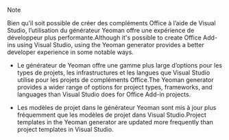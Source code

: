 > [!NOTE]
> <span data-ttu-id="ab3cc-101">Bien qu’il soit possible de créer des compléments Office à l’aide de Visual Studio, l’utilisation du générateur Yeoman offre une expérience de développeur plus performante.</span><span class="sxs-lookup"><span data-stu-id="ab3cc-101">Although it's possible to create Office Add-ins using Visual Studio, using the Yeoman generator provides a better developer experience in some notable ways.</span></span>
> 
> * <span data-ttu-id="ab3cc-102">Le générateur de Yeoman offre une gamme plus large d’options pour les types de projets, les infrastructures et les langues que Visual Studio utilise pour les projets de compléments Office.</span><span class="sxs-lookup"><span data-stu-id="ab3cc-102">The Yeoman generator provides a wider range of options for project types, frameworks, and languages than Visual Studio does for Office Add-in projects.</span></span>
> 
> * <span data-ttu-id="ab3cc-103">Les modèles de projet dans le générateur Yeoman sont mis à jour plus fréquemment que les modèles de projet dans Visual Studio.</span><span class="sxs-lookup"><span data-stu-id="ab3cc-103">Project templates in the Yeoman generator are updated more frequently than project templates in Visual Studio.</span></span>